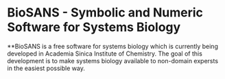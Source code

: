 # BioSANS - Symbolic and Numeric Software for Systems Biology
**BioSANS is a free software for systems biology which is currently being developed in Academia Sinica Institute of Chemistry. The goal of this development is to make systems biology available to non-domain expersts in the easiest possible way.
